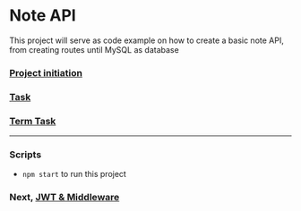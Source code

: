# Note API
This project will serve as code example on how to create a basic note API, from creating routes until MySQL as database

### [Project initiation](init.md)
### [Task](task.md)
### [Term Task](term.md)
----------

### Scripts
- `npm start` to run this project

### Next, [JWT & Middleware](https://github.com/nandanugg/BasicNoteAPI/tree/token-middleware-feature)
